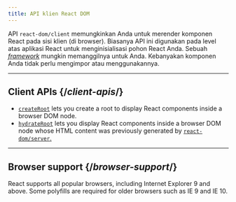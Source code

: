 ```yaml
---
title: API klien React DOM
---
```


<Intro>


API `react-dom/client` memungkinkan Anda untuk merender komponen React pada sisi klien (di browser). Biasanya API ini digunakan pada level atas aplikasi React untuk menginisialisasi pohon React Anda. Sebuah [*framework*](/learn/start-a-new-react-project#production-grade-react-frameworks) mungkin memanggilnya untuk Anda. Kebanyakan komponen Anda tidak perlu mengimpor atau menggunakannya.

</Intro>

---

## Client APIs {/*client-apis*/}

* [`createRoot`](/reference/react-dom/client/createRoot) lets you create a root to display React components inside a browser DOM node.
* [`hydrateRoot`](/reference/react-dom/client/hydrateRoot) lets you display React components inside a browser DOM node whose HTML content was previously generated by [`react-dom/server`.](/reference/react-dom/server)

---

## Browser support {/*browser-support*/}

React supports all popular browsers, including Internet Explorer 9 and above. Some polyfills are required for older browsers such as IE 9 and IE 10.